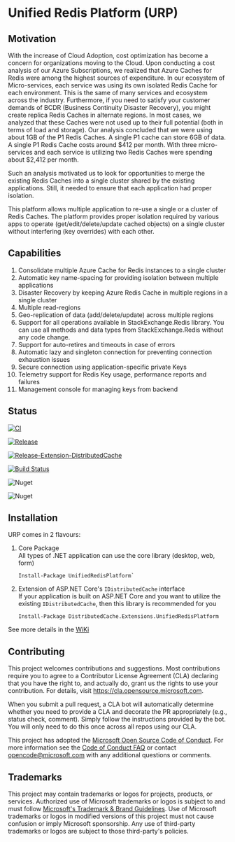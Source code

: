 # Unified Redis Platform (URP)

## Motivation
With the increase of Cloud Adoption, cost optimization has become a concern for organizations moving to the Cloud. Upon conducting a cost analysis of our Azure Subscriptions, we realized that Azure Caches for Redis were among the highest sources of expenditure. In our ecosystem of Micro-services, each service was using its own isolated Redis Cache for each environment. This is the same of many services and ecosystem across the industry. Furthermore, if you need to satisfy your customer demands of BCDR (Business Continuity Disaster Recovery), you might create replica Redis Caches in alternate regions.
In most cases, we analyzed that these Caches were not used up to their full potential (both in terms of load and storage). Our analysis concluded that we were using about 1GB of the P1 Redis Caches. A single P1 cache can store 6GB of data. A single P1 Redis Cache costs around $412 per month. With three micro-services and each service is utilizing two Redis Caches were spending about $2,412 per month.

Such an analysis motivated us to look for opportunities to merge the existing Redis Caches into a single cluster shared by the existing applications. Still, it needed to ensure that each application had proper isolation.

This platform allows multiple application to re-use a single or a cluster of Redis Caches. The platform provides proper isolation required by various apps to operate (get/edit/delete/update cached objects) on a single cluster without interfering (key overrides) with each other.

## Capabilities

1.  Consolidate multiple Azure Cache for Redis instances to a single cluster
2.  Automatic key name-spacing for providing isolation between multiple applications
3.  Disaster Recovery by keeping Azure Redis Cache in multiple regions in a single cluster
4.  Multiple read-regions
5.  Geo-replication of data (add/delete/update) across multiple regions
6.  Support for all operations available in StackExchange.Redis library. You can use all methods and data types from StackExchange.Redis without any code change.
7.  Support for auto-retires and timeouts in case of errors
8.  Automatic lazy and singleton connection for preventing connection exhaustion issues
9.  Secure connection using application-specific private Keys
10. Telemetry support for Redis Key usage, performance reports and failures
11. Management console for managing keys from backend

## Status
[![CI](https://github.com/microsoft/UnifiedRedisPlatform.Core/actions/workflows/ci.yml/badge.svg)](https://github.com/microsoft/UnifiedRedisPlatform.Core/actions/workflows/ci.yml)

[![Release](https://github.com/microsoft/UnifiedRedisPlatform.Core/actions/workflows/release-sdk.yml/badge.svg)](https://github.com/microsoft/UnifiedRedisPlatform.Core/actions/workflows/release-sdk.yml)

[![Release-Extension-DistributedCache](https://github.com/microsoft/UnifiedRedisPlatform.Core/actions/workflows/release-extensions-distributedcache.yml/badge.svg)](https://github.com/microsoft/UnifiedRedisPlatform.Core/actions/workflows/release-extensions-distributedcache.yml)

[![Build Status](https://dev.azure.com/MicrosoftIT/OneITVSO/_apis/build/status/Compliant/Core%20Services%20Engineering%20and%20Operations/Corporate%20Functions%20Engineering/Professional%20Services/Foundational%20PS%20Services/Field%20Experience%20Platform/PS-FPSS-FExP-GitHub-UnifiedRedisPlatform?branchName=main)](https://dev.azure.com/MicrosoftIT/OneITVSO/_build/latest?definitionId=33143&branchName=main)

![Nuget](https://img.shields.io/nuget/dt/UnifiedRedisPlatform?label=downloads%20core)

![Nuget](https://img.shields.io/nuget/dt/DistributedCache.Extensions.UnifiedRedisPlatform?label=downloads%20extension)

## Installation
URP comes in 2 flavours:
1. Core Package <br/>
    All types of .NET application can use the core library (desktop, web, form)
    ```
    Install-Package UnifiedRedisPlatform`
2. Extension of ASP.NET Core's `IDistributedCache` interface <br/>
    If your application is built on ASP.NET Core and you want to utilize the existing `IDistributedCache`, then this library is recommended for you <br/>
    ```
    Install-Package DistributedCache.Extensions.UnifiedRedisPlatform

See more details in the [WiKi](https://github.com/microsoft/UnifiedRedisPlatform.Core/wiki)

## Contributing

This project welcomes contributions and suggestions.  Most contributions require you to agree to a
Contributor License Agreement (CLA) declaring that you have the right to, and actually do, grant us
the rights to use your contribution. For details, visit https://cla.opensource.microsoft.com.

When you submit a pull request, a CLA bot will automatically determine whether you need to provide
a CLA and decorate the PR appropriately (e.g., status check, comment). Simply follow the instructions
provided by the bot. You will only need to do this once across all repos using our CLA.

This project has adopted the [Microsoft Open Source Code of Conduct](https://opensource.microsoft.com/codeofconduct/).
For more information see the [Code of Conduct FAQ](https://opensource.microsoft.com/codeofconduct/faq/) or
contact [opencode@microsoft.com](mailto:opencode@microsoft.com) with any additional questions or comments.

## Trademarks

This project may contain trademarks or logos for projects, products, or services. Authorized use of Microsoft 
trademarks or logos is subject to and must follow 
[Microsoft's Trademark & Brand Guidelines](https://www.microsoft.com/en-us/legal/intellectualproperty/trademarks/usage/general).
Use of Microsoft trademarks or logos in modified versions of this project must not cause confusion or imply Microsoft sponsorship.
Any use of third-party trademarks or logos are subject to those third-party's policies.
